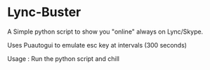 # Lync-Buster
A Simple python script to show you "online" always on Lync/Skype.


Uses Puautogui to emulate esc key at intervals (300 seconds)

Usage : Run the python script and chill

